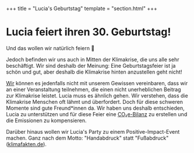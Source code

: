 +++
title = "Lucia's Geburtstag"
template = "section.html"
+++

# Lucia feiert ihren 30. Geburtstag!

Und das wollen wir natürlich feiern 🥳

Jedoch befinden wir uns auch in Mitten der Klimakrise, die uns alle sehr beschäftigt. Wir sind deshalb der Meinung: Eine Geburtstagsfeier ist ja schön und gut, aber deshalb die Klimakrise hinten anzustellen geht nicht!

[Wir](about) können es jedenfalls nicht mit unserem Gewissen vereinbaren, dass wir an einer Veranstaltung teilnehmen, die einen nicht unerheblichen Beitrag zur Klimakrise leistet. Lucia muss es ähnlich gehen. Wir verstehen, dass die Klimakrise Menschen oft lähmt und überfordert. Doch für diese schweren Momente sind gute Freund\*innen da. Wir haben uns deshalb entschieden, Lucia zu unterstützen und für diese Feier eine [CO₂e-Bilanz](bilanzierung) zu erstellen und die Emissionen zu kompensieren.

Darüber hinaus wollen wir Lucia's Party zu einem Positive-Impact-Event machen. Ganz nach dem Motto: "Handabdruck" statt "Fußabdruck" ([klimafakten.de](https://www.klimafakten.de/meldung/handabdruck-statt-fussabdruck-ein-konzept-fuer-mehr-optimismus-im-klimaschutz)).
